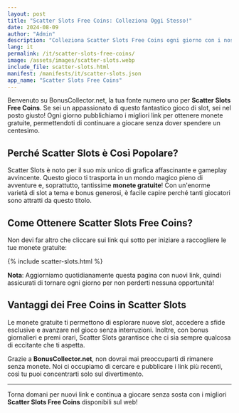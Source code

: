 ```yaml
---
layout: post
title: "Scatter Slots Free Coins: Colleziona Oggi Stesso!"
date: 2024-08-09
author: "Admin"
description: "Colleziona Scatter Slots Free Coins ogni giorno con i nostri link sicuri. Ottieni monete gratuite per giocare ai tuoi slot preferiti e sbloccare nuove funzionalità."
lang: it
permalink: /it/scatter-slots-free-coins/
image: /assets/images/scatter-slots.webp
include_file: scatter-slots.html
manifest: /manifests/it/scatter-slots.json
app_name: "Scatter Slots Free Coins"
---
```


Benvenuto su BonusCollector.net, la tua fonte numero uno per **Scatter Slots Free Coins**. Se sei un appassionato di questo fantastico gioco di slot, sei nel posto giusto! Ogni giorno pubblichiamo i migliori link per ottenere monete gratuite, permettendoti di continuare a giocare senza dover spendere un centesimo.

## Perché Scatter Slots è Così Popolare?

Scatter Slots è noto per il suo mix unico di grafica affascinante e gameplay avvincente. Questo gioco ti trasporta in un mondo magico pieno di avventure e, soprattutto, tantissime **monete gratuite**! Con un'enorme varietà di slot a tema e bonus generosi, è facile capire perché tanti giocatori sono attratti da questo titolo.

## Come Ottenere Scatter Slots Free Coins?

Non devi far altro che cliccare sui link qui sotto per iniziare a raccogliere le tue monete gratuite:

{% include scatter-slots.html %}

**Nota**: Aggiorniamo quotidianamente questa pagina con nuovi link, quindi assicurati di tornare ogni giorno per non perderti nessuna opportunità!

## Vantaggi dei Free Coins in Scatter Slots

Le monete gratuite ti permettono di esplorare nuove slot, accedere a sfide esclusive e avanzare nel gioco senza interruzioni. Inoltre, con bonus giornalieri e premi orari, Scatter Slots garantisce che ci sia sempre qualcosa di eccitante che ti aspetta.

Grazie a **BonusCollector.net**, non dovrai mai preoccuparti di rimanere senza monete. Noi ci occupiamo di cercare e pubblicare i link più recenti, così tu puoi concentrarti solo sul divertimento.

---

Torna domani per nuovi link e continua a giocare senza sosta con i migliori **Scatter Slots Free Coins** disponibili sul web!